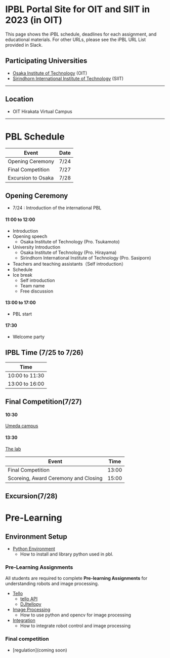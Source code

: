 #  IPBL Portal Site for OIT and SIIT in 2023 (in OIT)

This page shows the iPBL schedule, deadlines for each assignment, and educational materials. For other URLs, please see the iPBL URL List provided in Slack.
<!-- SETUPが7/6まで，ロボと画像処理の事前課題が8/1まで，統合課題が8/20まで（メモ書きです消します）-->
## Participating Universities
- [Osaka Institute of Technology](http://www.oit.ac.jp/english/index.html) (OIT)
- [Sirindhorn International Institute of Technology](https://www.siit.tu.ac.th/) (SIIT)
---
## Location
 - OIT Hirakata Virtual Campus
---
# PBL Schedule 

|Event |Date|
|-|-|
|Opening Ceremony |7/24|
|Final Competition | 7/27|
|Excursion to Osaka| 7/28|

## Opening Ceremony
* 7/24 : Introduction of the international PBL
#### 11:00 to	12:00
- Introduction
- Opening speech
    - Osaka Institute of Technology (Pro. Tsukamoto)
- University Introduction
    - Osaka Institute of Technology (Pro. Hirayama)
    - Sirindhorn International Institute of Technology (Pro. Sasiporn)
- Teachers and teaching assistants（Self introduction）
- Schedule 
- Ice break
  - Self introduction
  - Team name
  - Free discussion
#### 13:00 to	17:00
- PBL start
#### 17:30
- Welcome party

## IPBL Time (7/25 to 7/26) 

|Time|
|-|
| 10:00  to 11:30  |
| 13:00  to 16:00  | 

## Final Competition(7/27) 
#### 10:30
[Umeda campus](https://www.oit.ac.jp/english/about/access.html#block02)
#### 13:30
[The lab](https://kc-i.jp/en/facilities/the-lab/)

|Event|Time|
|-|-|
|Final Competition              |13:00|
|Scoreing, Award Ceremony and Closing      |15:00 |

## Excursion(7/28) 

# Pre-Learning 
## Environment Setup
- [Python Environment](https://github.com/oit-ipbl/portal/blob/main/setup/)
  - How to install and library python used in pbl.

### Pre-Learning Assignments 
All students are required to complete **Pre-learning Assignments** for understanding robots and image processing.
- [Tello](https://github.com/oit-ipbl/robots)
  - [tello API](https://github.com/oit-ipbl/robots/blob/main/tello/simple_control.md)
  - [DJItellopy](https://github.com/oit-ipbl/robots/blob/main/tello/DJITelloPy.md)
- [Image Processing](https://github.com/oit-ipbl/image_processing)
  - How to use python and opencv for image processing
- [Integration](https://github.com/oit-ipbl/Integration/)
  - How to integrate robot control and image processing

### Final competition 
- [regulation](coming soon)







